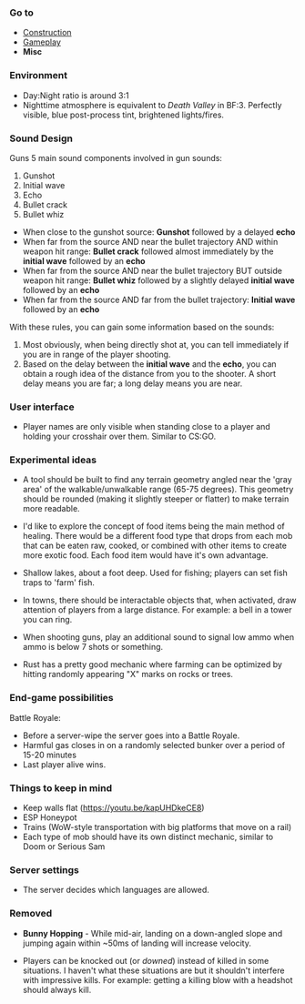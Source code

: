 ### Go to ###
* [Construction](Construction.md)
* [Gameplay](Gameplay.md)
* **Misc**

### Environment ###
* Day:Night ratio is around 3:1
* Nighttime atmosphere is equivalent to *Death Valley* in BF:3. Perfectly visible, blue post-process tint, brightened lights/fires.


### Sound Design ###
Guns
5 main sound components involved in gun sounds:

1. Gunshot
2. Initial wave
3. Echo
4. Bullet crack
5. Bullet whiz

* When close to the gunshot source: **Gunshot** followed by a delayed **echo**
* When far from the source AND near the bullet trajectory AND within weapon hit range: **Bullet crack** followed almost immediately by the **initial wave** followed by an **echo**
* When far from the source AND near the bullet trajectory BUT outside weapon hit range: **Bullet whiz** followed by a slightly delayed **initial wave** followed by an **echo**
* When far from the source AND far from the bullet trajectory: **Initial wave** followed by an **echo**

With these rules, you can gain some information based on the sounds:

1. Most obviously, when being directly shot at, you can tell immediately if you are in range of the player shooting.
2. Based on the delay between the **initial wave** and the **echo**, you can obtain a rough idea of the distance from you to the shooter. A short delay means you are far; a long delay means you are near.

### User interface ###
* Player names are only visible when standing close to a player and holding your crosshair over them. Similar to CS:GO.


### Experimental ideas ###
* A tool should be built to find any terrain geometry angled near the 'gray area' of the walkable/unwalkable range (65-75 degrees). This geometry should be rounded (making it slightly steeper or flatter) to make terrain more readable.

* I'd like to explore the concept of food items being the main method of healing. There would be a different food type that drops from each mob that can be eaten raw, cooked, or combined with other items to create more exotic food. Each food item would have it's own advantage.

* Shallow lakes, about a foot deep. Used for fishing; players can set fish traps to 'farm' fish.

* In towns, there should be interactable objects that, when activated, draw attention of players from a large distance. For example: a bell in a tower you can ring.

* When shooting guns, play an additional sound to signal low ammo when ammo is below 7 shots or something.

* Rust has a pretty good mechanic where farming can be optimized by hitting randomly appearing "X" marks on rocks or trees.

### End-game possibilities ###
Battle Royale:
* Before a server-wipe the server goes into a Battle Royale.
* Harmful gas closes in on a randomly selected bunker over a period of 15-20 minutes
* Last player alive wins.


### Things to keep in mind ###
* Keep walls flat (https://youtu.be/kapUHDkeCE8)
* ESP Honeypot
* Trains (WoW-style transportation with big platforms that move on a rail)
* Each type of mob should have its own distinct mechanic, similar to Doom or Serious Sam

### Server settings ###
* The server decides which languages are allowed.

### Removed ###
* **Bunny Hopping** - While mid-air, landing on a down-angled slope and jumping again within ~50ms of landing will increase velocity.

* Players can be knocked out (or *downed*) instead of killed in some situations. I haven't what these situations are but it shouldn't interfere with impressive kills. For example: getting a killing blow with a headshot should always kill.
